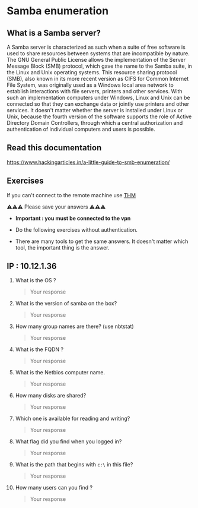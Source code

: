 # Samba enumeration 

## What is a Samba server?
A Samba server is characterized as such when a suite of free software is used to share resources between systems that are incompatible by nature. The GNU General Public License allows the implementation of the Server Message Block (SMB) protocol, which gave the name to the Samba suite, in the Linux and Unix operating systems.  This resource sharing protocol (SMB), also known in its more recent version as CIFS for Common Internet File System, was originally used as a Windows local area network to establish interactions with file servers, printers and other services. With such an implementation computers under Windows, Linux and Unix can be connected so that they can exchange data or jointly use printers and other services. It doesn't matter whether the server is installed under Linux or Unix, because the fourth version of the software supports the role of Active Directory Domain Controllers, through which a central authorization and authentication of individual computers and users is possible. 


## Read this documentation 
https://www.hackingarticles.in/a-little-guide-to-smb-enumeration/


## Exercises 

If you can't connect to the remote machine use [THM](https://tryhackme.com/room/kenobi)


⚠️⚠️⚠️ Please save your answers ⚠️⚠️⚠️

- **Important : you must be connected to the vpn**


- Do the following exercises without authentication.
- There are many tools to get the same answers. It doesn't matter which tool, the important thing is the answer.

## IP : 10.12.1.36
1. What is the OS ?
    > Your response 
2. What is the version of samba on the box? 
    > Your response 
3. How many group names are there? (use nbtstat)
    > Your response 
4. What is the FQDN ?
    > Your response 
5. What is the Netbios computer name. 
    > Your response 
6. How many disks are shared?
    > Your response 
7. Which one is available for reading and writing? 
    > Your response 
8. What flag did you find when you logged in?
    > Your response 
9. What is the path that begins with ``c:\`` in this file?
    > Your response 
10. How many users can you find ?
    > Your response 

